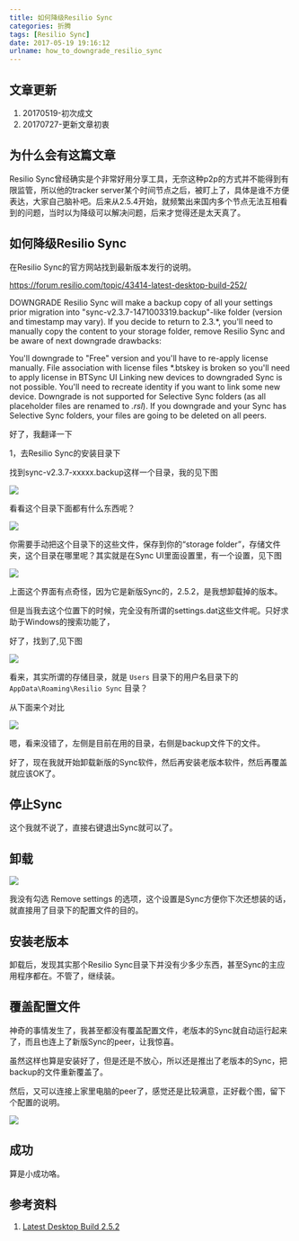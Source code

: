 ```yaml
---
title: 如何降级Resilio Sync
categories: 折腾
tags: [Resilio Sync]
date: 2017-05-19 19:16:12
urlname: how_to_downgrade_resilio_sync
---
```


## 文章更新
1. 20170519-初次成文
2. 20170727-更新文章初衷

## 为什么会有这篇文章

Resilio Sync曾经确实是个非常好用分享工具，无奈这种p2p的方式并不能得到有限监管，所以他的tracker server某个时间节点之后，被盯上了，具体是谁不方便表达，大家自己脑补吧。后来从2.5.4开始，就频繁出来国内多个节点无法互相看到的问题，当时以为降级可以解决问题，后来才觉得还是太天真了。

## 如何降级Resilio Sync

在Resilio Sync的官方网站找到最新版本发行的说明。

https://forum.resilio.com/topic/43414-latest-desktop-build-252/

DOWNGRADE
Resilio Sync will make a backup copy of all your settings prior migration into "sync-v2.3.7-1471003319.backup"-like folder (version and timestamp may vary). If you decide to return to 2.3.*, you'll need to manually copy the content to your  storage folder, remove Resilio Sync and be aware of next downgrade drawbacks:

You'll downgrade to "Free" version and you'll have to re-apply license manually.  File association with license files *.btskey is broken so you'll need to apply license in BTSync UI
Linking new devices to downgraded Sync is not possible. You'll need to recreate identity if you want to link some new device.
Downgrade is not supported for Selective Sync folders  (as all placeholder files are renamed to *.rsl*).  If you downgrade and your Sync has Selective Sync folders, your files are going to be deleted on all peers.

好了，我翻译一下

1，去Resilio Sync的安装目录下

找到sync-v2.3.7-xxxxx.backup这样一个目录，我的见下图

![](128720C3-EA91-4191-B7E3-0EFE12321A61.png)

看看这个目录下面都有什么东西呢？

![](AD23F605-E23E-4D3B-AB69-3D21DEBBB27B.png)

你需要手动把这个目录下的这些文件，保存到你的“storage folder”，存储文件夹，这个目录在哪里呢？其实就是在Sync UI里面设置里，有一个设置，见下图

![](F7C3AF3A-51A5-47D5-A0B4-7CC4C97D1D31.png)

上面这个界面有点奇怪，因为它是新版Sync的，2.5.2，是我想卸载掉的版本。

但是当我去这个位置下的时候，完全没有所谓的settings.dat这些文件呢。只好求助于Windows的搜索功能了，

好了，找到了,见下图

![](35AA9DAB-3A6D-4923-A100-D10AB05A5E91.png)

看来，其实所谓的存储目录，就是 `Users` 目录下的用户名目录下的 `AppData\Roaming\Resilio Sync` 目录？

从下面来个对比

![](9744B64F-EF24-4B21-9F0A-70B2914FAA0C.png)

嗯，看来没错了，左侧是目前在用的目录，右侧是backup文件下的文件。

好了，现在我就开始卸载新版的Sync软件，然后再安装老版本软件，然后再覆盖就应该OK了。

## 停止Sync

这个我就不说了，直接右键退出Sync就可以了。

## 卸载

![](4E334020-0F84-4F50-A582-40C54A3FA3AC.png)

我没有勾选 Remove settings 的选项，这个设置是Sync方便你下次还想装的话，就直接用了目录下的配置文件的目的。

## 安装老版本

卸载后，发现其实那个Resilio Sync目录下并没有少多少东西，甚至Sync的主应用程序都在。不管了，继续装。

## 覆盖配置文件

神奇的事情发生了，我甚至都没有覆盖配置文件，老版本的Sync就自动运行起来了，而且也连上了新版Sync的peer，让我惊喜。

虽然这样也算是安装好了，但是还是不放心，所以还是推出了老版本的Sync，把backup的文件重新覆盖了。

然后，又可以连接上家里电脑的peer了，感觉还是比较满意，正好截个图，留下个配置的说明。

![](1A59B504-0D99-4815-8FFB-AA980799F775.png)

## 成功

算是小成功咯。

## 参考资料

1. [Latest Desktop Build 2.5.2](https://forum.resilio.com/topic/43414-latest-desktop-build-252/)